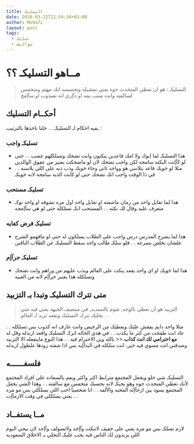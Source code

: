 ```yaml
---
title: التسليك
date: 2010-03-22T12:54:34+03:00
author: Mo9a7i
layout: post
tags:
  - تسليك
  - سواليف
---
```


# مــاهو التسليكـ ؟؟

> التسليكـ : هو ان تعطي المتحدث جوه يعني تمشيله وتحسسه انك مهتم ومتحمس لسالفته وانت منتب يمه او دآإري انه تسذوب او سآإمج

## أحكــام التسليك

ـفيه احكام لـ التسليكـ . . خلنا ناخذها بالترتيب :

### تسليكـ واجب

* هذا التسليكـ لما ابوك ولا امك قاعدين ينكتون وانت تضحك وتسلكلهم غصب . . حتى لو كآإنت النكته سامجه لكن واجب تضحك لان لو ماضحكت يعتبر من عقوق الوالدين
* مثلا لو خويك قاعد يتلاسن هو وواحد ثاني وجاء خويك وذب ذبه على اللي يلاسنه . . في ذا الوقت واجب انك تضحك حتى لو كانت الذبه سامجه لانه خويكـ

### تسليكـ مستحب

* هذا لما تقابل واحد من زمان ماشفته او تقابل واحد اول مره تشوفه او واحد توكـ متعرف عليه وقال لك نكته . . المستحب انكـ تسلكله حتى لو هي سآإمجه

### تسليكـ فرض كفايه

* هذا لما يشرح المدرس درس واجب على الطلاب يسلكون له حتى لو مافهمو الشرح علشان يخلص بسرعه . . فلو سلكـ طالب واحد سقط التسليكـ عن الطلاب الباقين

### تسليكـ حرآإم

* هذا لما خويك او اي واحد يقعد ينكت على العالم ويذب عليهم من وراهم وانت تضحك وتسلكله هذا يعتبر حرآإم لانه من الغيبه

## متى تترك التسليكـ وتبدا بـ التزبيد

> التزبيد هو أن تعطي بالوجه, تقوم بالتسديد, في منتصف الجبهة
 يعني فيه شي يخليك تترك التسليك وتقعد تزبد لـ العالم . .

مثلا واحد دايم يفقش عليك ويعطيك من الرخيص وانت عارف انه كذوب بس تسلكله . . عاد انت طفحت من كثر ما يكذب . . في هذي الحاله اتركـ التسليكـ  واقعد ازبدله وقل له
**مع احترامي لك انت كذاب** << بالله وين الاحترام فيه . .
هذا النوع ماينفعله الا التزبيد وصدقني انت مسوي فيه خير، انت سلكله في البدآإيه بس اذا شفته زودها علطول ازبدله

## فلسفــــــه

 التسليكـ شي حلو ويجعل المجتمع مترابط اكثر واكثر ويعم بالسعاده على افراد المجتمع لأنك تعطي المتحدث جوه وهو يحبكـ لانه يحسبك متحمس مع سالفته . . وهذا الشي يجعل المجتمع يسود بين ارجآإئه المحبه والألفه . . انا شخصيا احب اللي يسلكلي بس مو مره يعني يسلكلي في وقت الازمآإت . .

## مــا يستفــاد

لازم تسلكـ بس مو مره يعني على خفيف
لاتنكت وآإجد ولاتسولف وآإجد لان بيجي اليوم اللي يزبدون لك الناس فيه
يجب عليكـ التحلي بـ الاخلاق السعوديه
